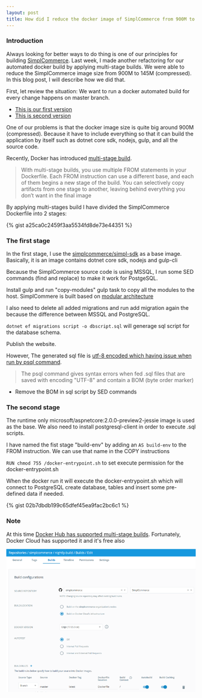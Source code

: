 ```yaml
---
layout: post
title: How did I reduce the docker image of SimplCommerce from 900M to 145M using docker multi-stage builds
---
```


### Introduction

Always looking for better ways to do thing is one of our principles for building <a href="https://github.com/simplcommerce/SimplCommerce" target="_blank">SimplCommerce</a>. Last week, I made another refactoring for our automated docker build by applying multi-stage builds. We were able to reduce the SimplCommerce image size from 900M to 145M (compressed). In this blog post, I will describe how we did that.

First, let review the situation: We want to run a docker automated build for every change happens on master branch. 

- [This is our first version](http://thienn.com/dockerizing-real-world-aspnetcore-application-original/)
- [This is second version](http://thienn.com/dockerizing-real-world-aspnetcore-application/)

One of our problems is that the docker image size is quite big around 900M (compressed). Because it have to include everything so that it can build the application by itself such as dotnet core sdk, nodejs, gulp, and all the source code. 

Recently, Docker has introduced <a href="https://docs.docker.com/engine/userguide/eng-image/multistage-build/" target="_blank">multi-stage build</a>. 

> With multi-stage builds, you use multiple FROM statements in your Dockerfile. Each FROM instruction can use a different base, and each of them begins a new stage of the build. You can selectively copy artifacts from one stage to another, leaving behind everything you don’t want in the final image

By applying multi-stages build I have divided the SimplCommerce Dockerfile into 2 stages:

{% gist a25ca0c2459f3aa5534fd8de73e44351 %}

### The first stage

In the first stage, I use the <a href="https://hub.docker.com/r/simplcommerce/simpl-sdk" target="_blank">simplcommerce/simpl-sdk</a> as a base image. Basically, it is an image contains dotnet core sdk, nodejs and gulp-cli

Because the SimplCommerce source code is using MSSQL, I run some SED commands (find and replace) to make it work for PostgeSQL.

Install gulp and run "copy-modules" gulp task to copy all the modules to the host. SimplCommere is built based on <a href="https://www.codeproject.com/Articles/1109475/Modular-Web-Application-with-ASP-NET-Core" target="_blank">modular architecture</a>

I also need to delete all added migrations and run add migration again the because the difference between MSSQL and PostgreSQL. 

`dotnet ef migrations script -o dbscript.sql` will generage sql script for the database schema. 

Publish the website.

However, The generated sql file is <a href="https://www.postgresql.org/message-id/201003310441.o2V4fEMm048826@wwwmaster.postgresql.org" target="_blank">utf-8 encoded which having issue when run by psql command</a>.

> The psql command gives syntax errors when fed .sql files that are saved with
> encoding "UTF-8" and contain a BOM (byte order marker)

- Remove the BOM in sql script by SED commands

### The second stage

The runtime only microsoft/aspnetcore:2.0.0-preview2-jessie image is used as the base. We also need to install postgresql-client in order to execute .sql scripts.

I have named the fist stage "build-env" by adding an `AS build-env` to the FROM instruction. We can use that name in the COPY instructions

`RUN chmod 755 /docker-entrypoint.sh` to set execute permission for the docker-entrypoint.sh

When the docker run it will execute the docker-entrypoint.sh which will connect to PostgreSQL create database, tables and insert some pre-defined data if needed.

{% gist 02b7dbdb199c65dfef45ea9fac2bc6c1 %}

### Note

At this time <a href="https://github.com/docker/hub-feedback/issues/1039" target="_blank">Docker Hub has supported multi-stage builds</a>. Fortunately, Docker Cloud has supported it and it's free also

![SimplCommcere Docker Cloud](/images/simplcommerce-docker-cloud.png "SimplCommcere Docker Cloud")
